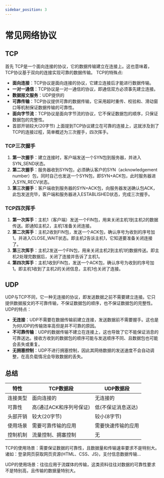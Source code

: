 ```yaml
---
sidebar_position: 3
---
```

# 常见网络协议

## TCP
首先 TCP是一个面向连接的协议，它的数据传输建立在连接上。这也意味着，TCP协议基于双向的连接实现可靠的数据传输。
TCP的特殊点:
- **面向连接**：TCP协议是面向连接的协议，它建立连接后才能进行数据传输。
- **一对一通信**：TCP协议是一对一通信的协议，即通信双方必须事先建立连接。
- **数据报文服务**：UDP提供的
- **可靠传输**：TCP协议提供可靠的数据传输，它采用超时重传、校验和、滑动窗口等机制保证数据传输的可靠性。
- **面向字节流**：TCP协议是面向字节流的协议，它不保证数据包的顺序，只保证数据包的完整性。
- 首部开销较大(20字节)
上面提到TCP协议建立在可靠的连接上，这就涉及到了TCP的连接过程，简单概述为三次握手，四次挥手。

### TCP三次握手
1. **第一次握手**：建立连接时，客户端发送一个SYN包到服务器，并进入SYN_SEND状态。
2. **第二次握手**：服务器收到SYN包，必须确认客户的SYN（acknowledgement number）包，同时自己也发送一个SYN包，即SYN+ACK包，此时服务器进入SYN_RECV状态。
3. **第三次握手**：客户端收到服务器的SYN+ACK包，向服务器发送确认包ACK，此包发送完毕，客户端和服务器进入ESTABLISHED状态，完成三次握手。

### TCP四次挥手
1. **第一次挥手**：主机1（客户端）发送一个FIN包，用来关闭主机1到主机2的数据传送。即通知主机2，主机1准备关闭连接。
2. **第二次挥手**：主机2收到FIN包，发送一个ACK包，确认序号为收到的序号加1。并进入CLOSE_WAIT状态。即主机2告诉主机1，它知道要准备关闭连接了。
3. **第三次挥手**：主机2发送一个FIN包，用来关闭主机2到主机1的数据传送。即主机2处理完数据后，关闭了连接并告诉了主机1。
4. **第四次挥手**：主机1收到FIN包，发送一个ACK包，确认序号为收到的序号加1。即主机1收到了主机2的关闭信息，主机1也关闭了连接。

## UDP
UDP与TCP不同，它一种无连接的协议，即发送数据之前不需要建立连接。它只提供数据报文的不可靠传输，不保证数据包的顺序，也不保证数据包的完整性。
UDP的特点：
- **无连接**：UDP不需要在数据传输前建立连接，发送数据前不需要握手。这也是为何UDP的传输效率高但是并不可靠的原因。
- **不可靠传输**：UDP的数据传输不建立在连接上，这也导致了它不能保证消息的可靠送达。接收方收到的数据包的顺序可能与发送顺序不同、且数据包也可能会丢失或重复。
- **无拥塞控制**：UDP不进行拥塞控制，因此其网络数据的发送速度不会自动调整，在高负载情况会导致数据的丢失。

## 总结
| 特性     | TCP数据段               | UDP数据段          |
| -------- | ----------------------- | ------------------ |
| 连接类型 | 面向连接的              | 无连接的           |
| 可靠性   | 高(通过ACK和序列号保证) | 低(不保证消息送达) |
| 头部开销 | 较大(20字节)            | 较小(8字节)        |
| 使用场景 | 需要可靠传输的应用      | 需要快速传输的应用 |
| 控制机制 | 流量控制、拥塞控制      | 无                 |

TCP的使用场景：需要保证数据的可靠性，且数据量和传输速率要求不是特别大。诸如：登录网页获取网页资源(HTML、CSS、JS)，支付信息数据传输...

UDP的使用场景：往往应用于流媒体的传输，这类资料往往对数据的可靠性要求不是特别高，且传输的数据量特别大。
